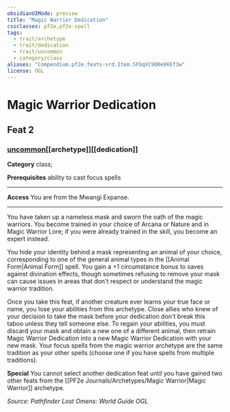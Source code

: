 ```yaml
---
obsidianUIMode: preview
title: "Magic Warrior Dedication"
cssclasses: pf2e,pf2e-spell
tags:
  - trait/archetype
  - trait/dedication
  - trait/uncommon
  - category/class
aliases: "Compendium.pf2e.feats-srd.Item.5FOqVC9Q0eEKEf3w"
license: OGL
---
```

# Magic Warrior Dedication
## Feat 2
### [uncommon](uncommon "Uncommon Rarity Trait")[[archetype]][[dedication]]

**Category** class; 



**Prerequisites** ability to cast focus spells
* * *
**Access** You are from the Mwangi Expanse.

* * *

You have taken up a nameless mask and sworn the oath of the magic warriors. You become trained in your choice of Arcana or Nature and in Magic Warrior Lore; if you were already trained in the skill, you become an expert instead.

You hide your identity behind a mask representing an animal of your choice, corresponding to one of the general animal types in the [[Animal Form|Animal Form]] spell. You gain a +1 circumstance bonus to saves against divination effects, though sometimes refusing to remove your mask can cause issues in areas that don't respect or understand the magic warrior tradition.

Once you take this feat, if another creature ever learns your true face or name, you lose your abilities from this archetype. Close allies who knew of your decision to take the mask before your dedication don't break this taboo unless they tell someone else. To regain your abilities, you must discard your mask and obtain a new one of a different animal, then retrain Magic Warrior Dedication into a new Magic Warrior Dedication with your new mask. Your focus spells from the magic warrior archetype are the same tradition as your other spells (choose one if you have spells from multiple traditions).

**Special** You cannot select another dedication feat until you have gained two other feats from the [[PF2e Journals/Archetypes/Magic Warrior|Magic Warrior]] archetype.

*Source: Pathfinder Lost Omens: World Guide*
*OGL*